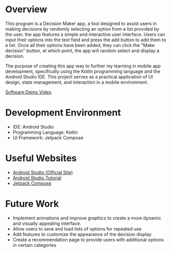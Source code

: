 # Overview

This program is a Decision Maker app, a tool designed to assist users in making decisions by randomly selecting an option from a list provided by the user. the app features a simple and interactive user interface. Users can input their options into the text field and press the add button to add them to a list. Once all their options have been added, they can click the "Make decision" button, at which point, the app will random select and display a decision. 

The purpose of creating this app was to further my learning in mobile app development, specifically using the Kotlin programming language and the Android Studio IDE. This project serves as a practical application of UI design, state management, and interaction in a mobile environment.

[Software Demo Video](http://youtube.link.goes.here)

# Development Environment

* IDE: Android Studio
* Programming Language: Kotlin
* UI Framework: Jetpack Compose

# Useful Websites

* [Android Studio (Official Site)](https://developer.android.com/studio)
* [Android Studio Tutorial](https://www.geeksforgeeks.org/android-studio-tutorial/)
* [Jetpack Compose](https://developer.android.com/jetpack/compose)

# Future Work

* Implement animations and improve graphics to create a more dynamic and visually appealing interface. 
* Allow users to save and load lists of options for repeated use
* Add features to customize the appearance of the decision display
* Create a recommendation page to provide users with additional options in certain categories
